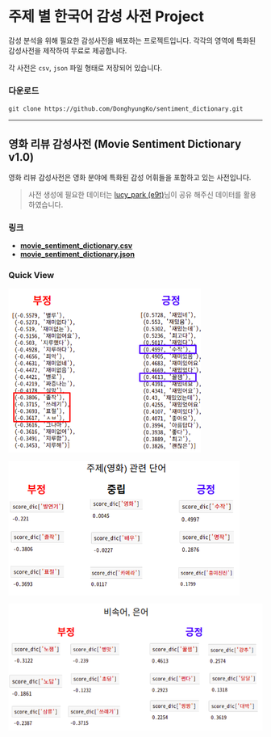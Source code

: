 # **주제 별 한국어 감성 사전 Project**
감성 분석을 위해 필요한 감성사전을 배포하는 프로젝트입니다.
각각의 영역에 특화된 감성사전을 제작하여 무료로 제공합니다.


각 사전은 `csv`, `json` 파일 형태로 저장되어 있습니다.

### 다운로드
``` markdown
git clone https://github.com/DonghyungKo/sentiment_dictionary.git
```


---
## **영화 리뷰 감성사전 (Movie Sentiment Dictionary v1.0)**
영화 리뷰 감성사전은 영화 분야에 특화된 감성 어휘들을 포함하고 있는 사전입니다.

> 사전 생성에 필요한 데이터는 [lucy_park (e9t)](https://github.com/e9t/nsmc)님이 공유 해주신 데이터를 활용하였습니다.

### **링크**
- **[movie_sentiment_dictionary.csv](https://github.com/DonghyungKo/sentiment_dictionary/blob/master/movie/movie_sentiment_dictionary.csv)**
- **[movie_sentiment_dictionary.json](https://github.com/DonghyungKo/sentiment_dictionary/blob/master/movie/movie_sentiment_dictionary.json)**


### Quick View


![](assets/markdown-img-paste-20190330144750200.png)

![](assets/markdown-img-paste-2019033014473248.png)

![](assets/markdown-img-paste-20190330144714944.png)
